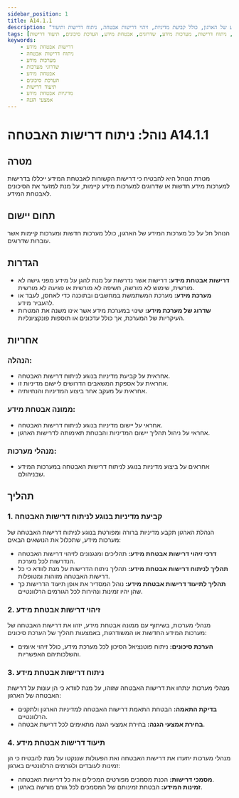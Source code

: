 ```yaml
---
sidebar_position: 1
title: A14.1.1
description: "נוהל ניתוח דרישות האבטחה לכל מערכות המידע של הארגון, כולל קביעת מדיניות, זיהוי דרישות אבטחה, ניתוח דרישות ותיעוד."
tags: [דרישות אבטחת מידע, ניתוח דרישות, מערכות מידע, שדרוגים, אבטחת מידע, הערכת סיכונים, תיעוד דרישות]
keywords:
    - דרישות אבטחת מידע
    - ניתוח דרישות אבטחה
    - מערכות מידע
    - שדרוגי מערכות
    - אבטחת מידע
    - הערכת סיכונים
    - תיעוד דרישות
    - מדיניות אבטחת מידע
    - אמצעי הגנה
---
```



# נוהל: ניתוח דרישות האבטחה A14.1.1

## מטרה
מטרת הנוהל היא להבטיח כי דרישות הקשורות לאבטחת המידע ייכללו בדרישות למערכות מידע חדשות או שדרוגים למערכות מידע קיימות, על מנת למזער את הסיכונים לאבטחת המידע.

## תחום יישום
הנוהל חל על כל מערכות המידע של הארגון, כולל מערכות חדשות ומערכות קיימות אשר עוברות שדרוגים.

## הגדרות
- **דרישות אבטחת מידע:** דרישות אשר נדרשות על מנת להגן על מידע מפני גישה לא מורשית, שימוש לא מורשה, חשיפה לא מורשית או פגיעה לא מורשית.
- **מערכת מידע:** מערכת המשתמשת במחשבים ובתוכנה כדי לאחסן, לעבד או להעביר מידע.
- **שדרוג של מערכת מידע:** שינוי במערכת מידע אשר אינו משנה את המטרות העיקריות של המערכת, אך כולל עדכונים או תוספות פונקציונליות.

## אחריות
### הנהלה:
- אחראית על קביעת מדיניות בנוגע לניתוח דרישות האבטחה.
- אחראית על אספקת המשאבים הדרושים ליישום מדיניות זו.
- אחראית על מעקב אחר ביצוע המדיניות והנחיותיה.

### ממונה אבטחת מידע:
- אחראי על יישום מדיניות בנוגע לניתוח דרישות האבטחה.
- אחראי על ניהול תהליך יישום המדיניות והבטחת תאימותה לדרישות הארגון.

### מנהלי מערכות:
- אחראים על ביצוע מדיניות בנוגע לניתוח דרישות האבטחה במערכות המידע שבניהולם.

## תהליך
### 1. קביעת מדיניות בנוגע לניתוח דרישות האבטחה
הנהלת הארגון תקבע מדיניות ברורה ומפורטת בנוגע לניתוח דרישות האבטחה של מערכות מידע, שתכלול את הנושאים הבאים:
- **דרכי זיהוי דרישות אבטחת מידע:** תהליכים ומנגנונים לזיהוי דרישות האבטחה הנדרשות לכל מערכת.
- **תהליך לניתוח דרישות אבטחת מידע:** תהליך ניתוח הדרישות על מנת לוודא כי כל דרישות האבטחה מזוהות ומטופלות.
- **תהליך לתיעוד דרישות אבטחת מידע:** נוהל המסדיר את אופן תיעוד הדרישות כך שהן יהיו זמינות ונהירות לכל הגורמים הרלוונטיים.

### 2. זיהוי דרישות אבטחת מידע
מנהלי מערכות, בשיתוף עם ממונה אבטחת מידע, יזהו את דרישות האבטחה של מערכות המידע החדשות או המשודרגות, באמצעות תהליך של הערכת סיכונים:
- **הערכת סיכונים:** ניתוח פוטנציאל הסיכון לכל מערכת מידע, כולל זיהוי איומים והשלכותיהם האפשריות.

### 3. ניתוח דרישות אבטחת מידע
מנהלי מערכות ינתחו את דרישות האבטחה שזוהו, על מנת לוודא כי הן עונות על דרישות האבטחה של הארגון:
- **בדיקת התאמה:** הבטחת התאמת דרישות האבטחה למדיניות הארגון ולתקנים הרלוונטיים.
- **בחירת אמצעי הגנה:** בחירת אמצעי הגנה מתאימים לכל דרישת אבטחה.

### 4. תיעוד דרישות אבטחת מידע
מנהלי מערכות יתעדו את דרישות האבטחה ואת הפעולות שננקטו על מנת להבטיח כי הן זמינות לעובדים ולגורמים הרלוונטיים בארגון:
- **מסמכי דרישות:** הכנת מסמכים מפורטים המכילים את כל דרישות האבטחה.
- **זמינות המידע:** הבטחת זמינותם של המסמכים לכל גורם מורשה בארגון.